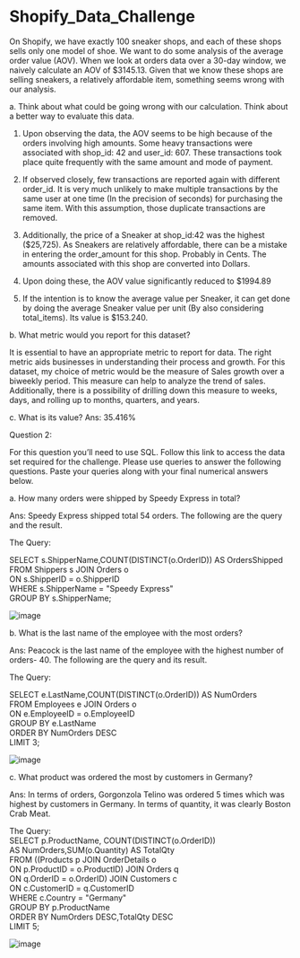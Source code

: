 # Shopify_Data_Challenge

On Shopify, we have exactly 100 sneaker shops, and each of these shops sells only one model of shoe. We want to do some analysis of the average order value (AOV). When we look at orders data over a 30-day window, we naively calculate an AOV of $3145.13. Given that we know these shops are selling sneakers, a relatively affordable item, something seems wrong with our analysis. 

a.	Think about what could be going wrong with our calculation. Think about a better way to evaluate this data. 

 1.	Upon observing the data, the AOV seems to be high because of the orders involving high amounts. Some heavy transactions were associated with shop_id: 42 and user_id: 607. These transactions took place quite frequently with the same amount and mode of payment. 

 2.	If observed closely, few transactions are reported again with different order_id. It is very much unlikely to make multiple transactions by the same user at one time (In the precision of seconds) for purchasing the same item. With this assumption, those duplicate transactions are removed.

 3. Additionally, the price of a Sneaker at shop_id:42 was the highest ($25,725). As Sneakers are relatively affordable, there can be a mistake in entering the order_amount for this shop. Probably in Cents. The amounts associated with this shop are converted into Dollars.

 4. Upon doing these, the AOV value significantly reduced to $1994.89

 5. If the intention is to know the average value per Sneaker, it can get done by doing the average Sneaker value per unit (By also considering total_items). Its value is $153.240.
                                                                                                                                                                                                        

b.	What metric would you report for this dataset?

  It is essential to have an appropriate metric to report for data. The right metric  aids businesses in understanding their process and growth. For this dataset,     my choice of metric would be the measure of Sales growth over a biweekly period. This measure can help to analyze the trend of sales. Additionally, there is a       possibility of drilling down this measure to weeks, days, and rolling up to months, quarters, and years.
                                                                                                                                                                               

c.	What is its value?
Ans: 35.416%
                                                                                                                                                                                                                                                                                                                                                                                                                                                                                                                                  
Question 2: 

For this question you’ll need to use SQL. Follow this link to access the data set required for the challenge. Please use queries to answer the following questions. Paste your queries along with your final numerical answers below.

a.	How many orders were shipped by Speedy Express in total?

Ans: Speedy Express shipped total 54 orders. The following are the query and the result.  

The Query:

SELECT s.ShipperName,COUNT(DISTINCT(o.OrderID)) AS OrdersShipped                                                                                            
FROM Shippers s JOIN Orders o                                                                                                                                       
ON s.ShipperID = o.ShipperID                                                                                                                                         
WHERE s.ShipperName = "Speedy Express"                                                                                                                               
GROUP BY s.ShipperName;                                                                                                                                            

![image](https://user-images.githubusercontent.com/89163061/169713902-f41591f9-a78b-4392-8501-a5542ed5f73b.png)

b.	What is the last name of the employee with the most orders?

Ans: Peacock is the last name of the employee with the highest number of orders- 40. 
The following are the query and its result. 

The Query:

SELECT e.LastName,COUNT(DISTINCT(o.OrderID)) AS NumOrders                                                                                                           
FROM Employees e JOIN Orders o                                                                                                                                       
ON e.EmployeeID = o.EmployeeID                                                                                                                                       
GROUP BY e.LastName                                                                                                                                                 
ORDER BY NumOrders DESC                                                                                                                                            
LIMIT 3;

![image](https://user-images.githubusercontent.com/89163061/169714155-ce869513-19da-4115-bb8f-32f08e80ac70.png)


c.	What product was ordered the most by customers in Germany?

Ans: In terms of orders, Gorgonzola Telino was ordered 5 times which was highest by customers in Germany. In terms of quantity, it was clearly Boston Crab Meat.

The Query:                                                                                                                                                           
SELECT p.ProductName, COUNT(DISTINCT(o.OrderID))                                                                                                                     
AS NumOrders,SUM(o.Quantity) AS TotalQty                                                                                                                             
FROM ((Products p JOIN OrderDetails o                                                                                                                               
ON p.ProductID = o.ProductID) JOIN Orders q                                                                                                                         
ON q.OrderID = o.OrderID) JOIN Customers c                                                                                                                          
ON c.CustomerID = q.CustomerID                                                                                                                                       
WHERE c.Country = "Germany"                                                                                                                                         
GROUP BY p.ProductName                                                                                                                                              
ORDER BY NumOrders DESC,TotalQty DESC                                                                                                                               
LIMIT 5;                                                                                                                                                             

![image](https://user-images.githubusercontent.com/89163061/169714251-39353bc2-8007-43d0-96e5-8713417054da.png)
